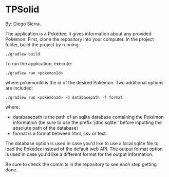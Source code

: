 # TPSolid
By: Diego Sierra.

The application is a Pokédex: it gives information about any provided Pokémon.
First, clone the repository into your computer. In the project folder, build the project by running:
```
./gradlew build
```
To run the application, execute:
```
./gradlew run <pokemonId>
```
where pokemonId is the id of the desired Pokémon. Two additional options are included:

```
./gradlew run <pokemonId> -d databasepath -f format
```
where:
- databasepath is the path of an sqlite database containing the Pokémon information (be sure to use the prefix 'jdbc:sqlite:' before inputting the absolute path of the database)
- format is a format between html, csv or text.

The database option is used in case you'd like to use a local sqlite file to load the Pokédex instead of the default web API.
The output format option is used in case you'd like a different format for the output information.

Be sure to check the commits in the repository to see each step getting done.